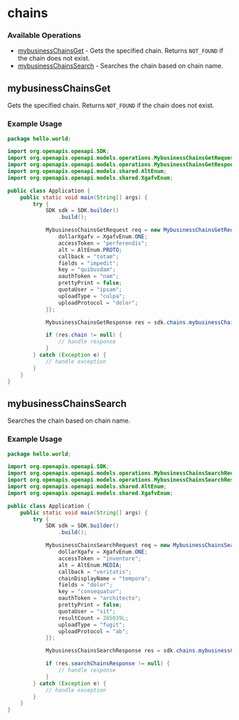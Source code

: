 # chains

### Available Operations

* [mybusinessChainsGet](#mybusinesschainsget) - Gets the specified chain. Returns `NOT_FOUND` if the chain does not exist.
* [mybusinessChainsSearch](#mybusinesschainssearch) - Searches the chain based on chain name.

## mybusinessChainsGet

Gets the specified chain. Returns `NOT_FOUND` if the chain does not exist.

### Example Usage

```java
package hello.world;

import org.openapis.openapi.SDK;
import org.openapis.openapi.models.operations.MybusinessChainsGetRequest;
import org.openapis.openapi.models.operations.MybusinessChainsGetResponse;
import org.openapis.openapi.models.shared.AltEnum;
import org.openapis.openapi.models.shared.XgafvEnum;

public class Application {
    public static void main(String[] args) {
        try {
            SDK sdk = SDK.builder()
                .build();

            MybusinessChainsGetRequest req = new MybusinessChainsGetRequest("ratione") {{
                dollarXgafv = XgafvEnum.ONE;
                accessToken = "perferendis";
                alt = AltEnum.PROTO;
                callback = "totam";
                fields = "impedit";
                key = "quibusdam";
                oauthToken = "nam";
                prettyPrint = false;
                quotaUser = "ipsam";
                uploadType = "culpa";
                uploadProtocol = "dolor";
            }};            

            MybusinessChainsGetResponse res = sdk.chains.mybusinessChainsGet(req);

            if (res.chain != null) {
                // handle response
            }
        } catch (Exception e) {
            // handle exception
        }
    }
}
```

## mybusinessChainsSearch

Searches the chain based on chain name.

### Example Usage

```java
package hello.world;

import org.openapis.openapi.SDK;
import org.openapis.openapi.models.operations.MybusinessChainsSearchRequest;
import org.openapis.openapi.models.operations.MybusinessChainsSearchResponse;
import org.openapis.openapi.models.shared.AltEnum;
import org.openapis.openapi.models.shared.XgafvEnum;

public class Application {
    public static void main(String[] args) {
        try {
            SDK sdk = SDK.builder()
                .build();

            MybusinessChainsSearchRequest req = new MybusinessChainsSearchRequest() {{
                dollarXgafv = XgafvEnum.ONE;
                accessToken = "inventore";
                alt = AltEnum.MEDIA;
                callback = "veritatis";
                chainDisplayName = "tempora";
                fields = "dolor";
                key = "consequatur";
                oauthToken = "architecto";
                prettyPrint = false;
                quotaUser = "sit";
                resultCount = 265039L;
                uploadType = "fugit";
                uploadProtocol = "ab";
            }};            

            MybusinessChainsSearchResponse res = sdk.chains.mybusinessChainsSearch(req);

            if (res.searchChainsResponse != null) {
                // handle response
            }
        } catch (Exception e) {
            // handle exception
        }
    }
}
```
